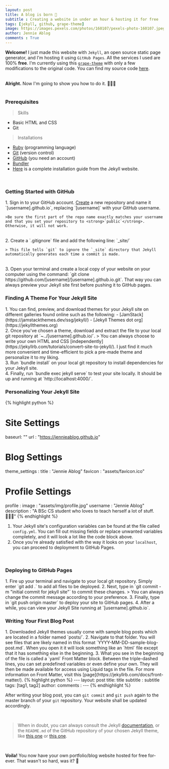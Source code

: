 ```yaml
---
layout: post
title: A blog is born 👶
subtitle : Creating a website in under an hour & hosting it for free
tags: [jekyll, github, grape-theme]
image: https://images.pexels.com/photos/160107/pexels-photo-160107.jpeg?auto=compress&cs=tinysrgb&dpr=2&h=650&w=940
author: Jennie Ablog
comments : True
---
```

<strong>Welcome!</strong> I just made this website with `Jekyll`, an open source static page generator, and I'm hosting it using `GitHub Pages`. All the services I used are 100% <strong>free</strong>. I'm currently using this <a href="https://github.com/naye0ng/Grape-Theme">`grape-theme`</a> with only a few modifications to the original code. You can find my source code <a href="https://github.com/jennieablog/jennieablog.github.io">here</a>.<br><br>

<strong>Alright.</strong> Now I'm going to show you how to do it. 👩🏾‍💻<br><br>

<h3>Prerequisites</h3>

> Skills
- Basic HTML and CSS
- Git

> Installations
- <a href="https://www.ruby-lang.org/en/downloads/">Ruby</a> (programming language)
- <a href="https://git-scm.com/">Git</a> (version control)
- <a href="https://github.com/">GitHub</a> (you need an account)
- <a href="https://bundler.io/">Bundler</a>
- <a href="https://jekyllrb.com/docs/installation/macos/#install-command-line-tools">Here</a> is a complete installation guide from the Jekyll website.

<br>

<h3>Getting Started with GitHub</h3>
1. Sign in to your GitHub account. <a href="https://github.com/new">Create</a> a new repository and name it `[username].github.io`, replacing `[username]` with your GitHub username. 

	>Be sure the first part of the repo name exactly matches your username and that you set your repository to <strong>`public`</strong>. Otherwise, it will not work.
<br>
2. Create a `.gitignore` file and add the following line: `_site/`

	> This file tells `git` to ignore the `_site` directory that Jekyll automatically generates each time a commit is made.
<br>
3. Open your terminal and create a local copy of your website on your computer using the command: `git clone https://github.com/[username]/[username].github.io.git`. That way you can always preview your Jekyll site first before pushing it to GitHub pages.

<br>

<h3>Finding A Theme For Your Jekyll Site</h3>
1. You can find, preview, and download themes for your Jekyll site on different galleries found online such as the following:
	- [JamStack](https://jamstackthemes.dev/ssg/jekyll/)
	- [Jekyll Themes dot org](https://jekyllthemes.org)
<br>
2. Once you've chosen a theme, download and extract the file to your local git repository at `~../[username].github.io/`.
	> You can always choose to write your own HTML and CSS [independently](https://jekyllrb.com/tutorials/convert-site-to-jekyll/). I just find it much more convenient and time-efficient to pick a pre-made theme and personalize it to my liking.
<br>
3. Run `bundle install` on your local git repository to install dependencies for your Jekyll site.
<br>
4. Finally, run `bundle exec jekyll serve` to test your site locally. It should be up and running at `http://localhost:4000/`.

<br>

<h3>Personalizing Your Jekyll Site</h3>

{% highlight python %}
# Site Settings
baseurl: ""
url : "https://jennieablog.github.io"

# Blog Settings
theme_settings :
  title : "Jennie Ablog"
  favicon : "assets/favicon.ico"

  # Profile Settings
  profile :
    image : "assets/img/profile.jpg"
    username : "Jennie Ablog"
    description : "A BSc CS student who loves to teach herself a lot of stuff. 👩🏾‍💻"
{% endhighlight %}

1. Your Jekyll site's configuration variables can be found at the file called `config.yml`. You can fill out missing fields or replace unwanted variables completely, and it will look a lot like the code block above.
2. Once you're already satisfied with the way it looks on your `localhost`, you can proceed to deployment to GitHub Pages.

<br>

<h3>Deploying to GitHub Pages</h3>
1. Fire up your terminal and navigate to your local git repository. Simply enter `git add .` to add all files to be deployed.
2. Next, type in `git commit -m "initial commit for jekyll site"` to commit these changes.
	> You can always change the commit message according to your preference.
3. Finally, type in `git push origin master` to deploy your site to GitHub pages.
4. After a while, you can view your Jekyll Site running at `[username].github.io`.

<br>

<h3>Writing Your First Blog Post</h3>
1. Downloaded Jekyll themes usually come with sample blog posts which are located in a folder named `posts/`.
2. Navigate to that folder. You will see files that are likely named in this format `YYYY-MM-DD-sample-blog-post.md`. When you open it it will look something like an `html` file except that it has something else in the beginning.
3. What you see in the beginning of the file is called a `yaml` Front Matter block. Between the triple-dashed lines, you can set predefined variables or even define your own. They will then be made available for access using Liquid tags in the file. For more information on Front Matter, visit this [page](https://jekyllrb.com/docs/front-matter/).
{% highlight python %}
---
layout: post
title: title
subtitle : subtitle
tags: [tag1, tag2]
author: 
comments : 
---
{% endhighlight %}


<br>

After writing your blog post, you can `git commit` and `git push` again to the master branch of your `git` repository. Your website shall be updated accordingly.

<br>

> When in doubt, you can always consult the Jekyll [documentation](https://jekyllrb.com/docs/), or the `README.md` of the GitHub repository of your chosen Jekyll theme, like [this one](https://github.com/naye0ng/Grape-Theme/blob/master/README.md) or [this one](https://github.com/sergiokopplin/indigo/blob/gh-pages/README.md).

<br>

<strong>Voila!</strong> You now have your own portfolio/blog website hosted for free for-ever. That wasn't so hard, was it? 🤙